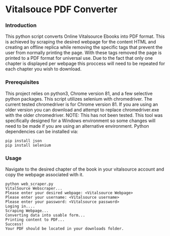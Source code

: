 # Vitalsouce PDF Converter

### Introduction
This python script converts Online Vitalsource Ebooks into PDF format. This is achieved by scraping the desired webpage for the content HTML and creating an offline replica while removing the specific tags that prevent the user from normally printing the page. With these tags removed the page is printed to a PDF format for universal use. Due to the fact that only one chapter is displayed per webpage this proccess will need to be repeated for each chapter you wish to download.

### Prerequisites 
This project relies on python3, Chrome version 81, and a few selective python packages. This script utilizes selenium with chromedriver. The current tested chromedriver is for Chrome version 81. If you are using an older version you can download and attempt to replace chromedriver.exe with the older chromedriver. NOTE: This has not been tested. This tool was specifically designed for a Windows environment so some changes will need to be made if you are using an alternative environment. Python dependencies can be installed  via:
```
pip install json
pip install selenium
```
### Usage
Navigate to the desired chapter of the book in your vitalsource account and copy the webpage associated with it.
```
python web_scraper.py
VitalSource Webscraper...
Please enter your desired webpage: <Vitalsource Webpage>
Please enter your username: <Vitalsource username>
Please enter your password: <Vitalsource password>
Loging in....
Scraping Webpage...
Converting data into usable form...
Printing content to PDF...
Success!
Your PDF should be located in your downloads folder.
```

